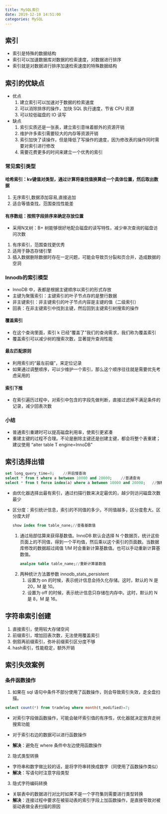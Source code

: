 ```yaml
---
title: MySQL索引
date: 2019-12-10 14:51:00
categories: MySQL
---
```


## 索引
- 索引是特殊的数据结构
- 索引可以加速数据库对数据的检索速度，对数据进行排序
- 索引就是对数据进行排序加速检索速度的特殊数据结构

## 索引的优缺点
- 优点
  1. 建立索引可以加速对于数据的检索速度
  2. 可以消除排序的操作，加快 SQL 执行速度，节省 CPU 资源
  3. 可以较低磁盘的 IO 读写
- 缺点
  1. 索引实质还是一张表，建立索引意味着额外的资源开销
  2. 维护许多索引需要较大的内存等资源开销
  3. 索引加快了读操作，但是降低了写操作的速度，因为修改表的操作同时需要对索引进行修改
  4. 需要花费更多的时间来建立一个优秀的索引

### 常见索引类型
#### 哈希索引：kv键值对类型，通过计算将查找值换算成一个具体位置，然后取出数据
1. 无序索引,数据添加容易,直接追加
2. 适合等值查找，范围查找性能差
#### 有序数组：按照字段排序来确定存放位置
- 采用N叉树：B+ 树能够很好地配合磁盘的读写特性，减少单次查询的磁盘访问次数
1. 有序索引，范围查找更优秀
2. 适用于静态存储引擎
3. 插入数据删除数据时存在一定问题，可能会导致页分裂和页合并，造成数据的空洞

### Innodb的索引模型
- InnoDB 中，表都是根据主键顺序以索引的形式存放
- 主键为聚簇索引：主键索引的叶子节点存的是整行数据
- 非主键索引：非主键索引的叶子节点内容是主键的值（二级索引）
- 回表：在非主键索引中找到主键，然后回到主键索引树搜索的操作

#### 覆盖索引
- 在这个查询里面，索引 k 已经“覆盖了”我们的查询需求，我们称为覆盖索引
- 覆盖索引可以减少树的搜索次数，显著提升查询性能

#### 最左匹配原则
- 利用索引的“最左前缀”，来定位记录
- 如果通过调整顺序，可以少维护一个索引，那么这个顺序往往就是需要优先考虑采用的

#### 索引下推
- 在索引遍历过程中，对索引中包含的字段先做判断，直接过滤掉不满足条件的记录，减少回表次数

### 小结
- 普通索引重建时可以提高磁盘利用率，使索引更紧凑
- 重建主键的过程不合理。不论是删除主键还是创建主键，都会将整个表重建；建议使用 “alter table T engine=InnoDB”

## 索引选择出错

```sql
set long_query_time=0;    //开启慢查询
select * from t where a between 10000 and 20000;    //普通查询
select * from t force index(a) where a between 10000 and 20000;   //强制索引查询
```

- 由优化器选择出最有索引，通过扫描行数来决定最优的，越少则访问磁盘次数最少

- 区分度：索引统计信息，索引的不同值的多少。不同值越多，区分度愈大。区分度大好

  ```sql
  show index from table_nane;//查看基数值
  ```

  1.  通过局部估算来获得基数值。InnoDB 默认会选择 N 个数据页，统计这些页面上的不同值，得到一个平均值，然后乘以这个索引的页面数。当数据库修改的数据超过阈值 1/M 时会重新计算基数值。也可以手动重新计算基数值。
      ```sql
      analyze table table_name;//重新计算基数值
      ```
  2.  两种统计方法置参数 innodb_stats_persistent
      1.  设置为 on 的时候，表示统计信息会持久化存储。这时，默认的 N 是 20，M 是 10。
      2.  设置为 off 的时候，表示统计信息只存储在内存中。这时，默认的 N 是 8，M 是 16。

## 字符串索引创建
1.  直接索引，使用较大存储空间
2.  前缀索引，增加回表次数，无法使用覆盖索引
3.  倒叙再前缀索引，弥补前缀索引区分度不够
4.  hash索引，性能稳定，额外开销

## 索引失效案例

### 条件函数操作

1.   如果在 sql 语句中条件不部分使用了函数操作，则会导致索引失效，走全盘扫描。
  ```sql
  select count(*) from tradelog where month(t_modified)=7;
  ```

  - 对索引字段做函数操作，可能会破坏索引值的有序性，优化器就决定放弃走树搜索功能
  -   对于索引右边的数据可以进行函数操作

  - **解决**：避免在 where 条件中左边使用函数操作

2.  隐式类型转换
  - 字符串和数字做比较的话，是将字符串转换成数字（同使用了函数操作类似）
  - **解决**：写语句时注意字段类型

3.  隐式字符编码转换
  - 关联表中的数据进行对比时如果不是一个字符集则需要进行类型转换
  - **解决**：连接过程中要求在被驱动表的索引字段上加函数操作，是直接导致对被驱动表做全表扫描的原因
